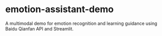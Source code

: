 # emotion-assistant-demo
A multimodal demo for emotion recognition and learning guidance using Baidu Qianfan API and Streamlit.

